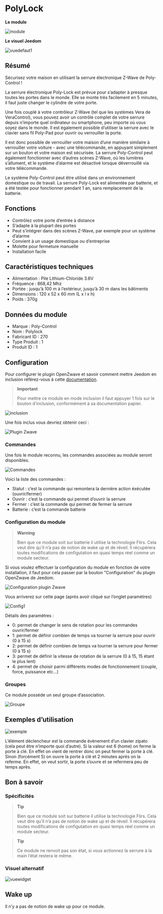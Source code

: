 # PolyLock

**Le module**

![module](images/polycontrol.polylock/module.jpg)

**Le visuel Jeedom**

![vuedefaut1](images/polycontrol.polylock/vuedefaut1.jpg)

Résumé
------

Sécurisez votre maison en utilisant la serrure électronique Z-Wave de Poly-Control !

La serrure électronique Poly-Lock est prévue pour s’adapter à presque toutes les portes dans le monde. Elle se monte très facilement en 5 minutes, il faut juste changer le cylindre de votre porte.

Une fois couplé à votre contrôleur Z-Wave (tel que les systèmes Vera de VeraControl), vous pouvez avoir un contrôle complet de votre serrure depuis n’importe quel ordinateur ou smartphone, peu importe où vous soyez dans le monde. Il est également possible d’utiliser la serrure avec le clavier sans fil Poly-Pad pour ouvrir ou verrouiller la porte.

Il est donc possible de verrouiller votre maison d’une manière similaire à verrouiller votre voiture - avec une télécommande, en appuyant simplement sur un bouton et votre maison est sécurisée. La serrure Poly-Control peut également fonctionner avec d’autres scènes Z-Wave, où les lumières s’allument, et le système d’alarme est désactivé lorsque déverrouillé via votre télécommande.

Le système Poly-Control peut être utilisé dans un environnement domestique ou de travail. La serrure Poly-Lock est alimentée par batterie, et a été testée pour fonctionner pendant 1 an, sans remplacement de la batterie.

Fonctions
---------

-   Contrôlez votre porte d’entrée à distance
-   S’adapte à la plupart des portes
-   Peut s’intégrer dans des scènes Z-Wave, par exemple pour un système d’alarme
-   Convient à un usage domestique ou d’entreprise
-   Molette pour fermeture manuelle
-   Installation facile

Caractéristiques techniques
---------------------------

-   Alimentation : Pile Lithium-Chloride 3.6V
-   Fréquence : 868,42 Mhz
-   Portée : jusqu’à 100 m à l’extérieur, jusqu’à 30 m dans les bâtiments
-   Dimensions : 120 x 52 x 60 mm (L x l x h)
-   Poids : 370g

Données du module
-----------------

-   Marque : Poly-Control
-   Nom : Polylock
-   Fabricant ID : 270
-   Type Produit : 1
-   Produit ID : 1

Configuration
-------------

Pour configurer le plugin OpenZwave et savoir comment mettre Jeedom en inclusion référez-vous à cette [documentation](https://doc.jeedom.com/fr_FR/plugins/automation%20protocol/openzwave/).

> **Important**
>
> Pour mettre ce module en mode inclusion il faut appuyer 1 fois sur le bouton d’inclusion, conformément à sa documentation papier.

![inclusion](images/polycontrol.polylock/inclusion.jpg)

Une fois inclus vous devriez obtenir ceci :

![Plugin Zwave](images/polycontrol.polylock/information.jpg)

### Commandes

Une fois le module reconnu, les commandes associées au module seront disponibles.

![Commandes](images/polycontrol.polylock/commandes.jpg)

Voici la liste des commandes :

-   Statut : c’est la commande qui remontera la dernière action éxécutée (ouvrir/fermer)
-   Ouvrir : c’est la commande qui permet d’ouvrir la serrure
-   Fermer : c’est la commande qui permet de fermer la serrure
-   Batterie : c’est la commande batterie

### Configuration du module

> **Warning**
>
> Bien que ce module soit sur batterie il utilise la technologie Flirs. Cela veut dire qu’il n’a pas de notion de wake up et de réveil. Il récupérera toutes modifications de configutation en quasi temps réel comme un module secteur.

Si vous voulez effectuer la configuration du module en fonction de votre installation, il faut pour cela passer par la bouton "Configuration" du plugin OpenZwave de Jeedom.

![Configuration plugin Zwave](images/plugin/bouton_configuration.jpg)

Vous arriverez sur cette page (après avoir cliqué sur l’onglet paramètres)

![Config1](images/polycontrol.polylock/config1.jpg)

Détails des paramètres :

-   0: permet de changer le sens de rotation pour les commandes ouvrir/fermer
-   1: permet de définir combien de temps va tourner la serrure pour ouvrir (0 à 15 s)
-   2: permet de définir combien de temps va tourner la serrure pour fermer (0 à 15 s)
-   3: permet de définir la vitesse de rotation de la serrure (0 à 15, 15 étant le plus lent)
-   4: permet de choisir parmi différents modes de fonctionnement (couple, force, puissance etc…​)

### Groupes

Ce module possède un seul groupe d’association.

![Groupe](images/polycontrol.polylock/groupe.jpg)

Exemples d’utilisation
----------------------

![exemple](images/polycontrol.polylock/exemple.jpg)

L’élément déclencheur est la commande évènement d’un clavier zipato (cela peut être n’importe quoi d’autre). Si la valeur est 6 (home) on ferme la porte à clé. En effet on vient de rentrer donc on peut fermer la porte à clé. Sinon (forcément 5) on ouvre la porte à clé et 2 minutes après on la referme. En effet, on veut sortir, la porte s’ouvre et se refermera peu de temps après.

Bon à savoir
------------

### Spécificités

> **Tip**
>
> Bien que ce module soit sur batterie il utilise la technologie Flirs. Cela veut dire qu’il n’a pas de notion de wake up et de réveil. Il récupérera toutes modifications de configutation en quasi temps réel comme un module secteur.

> **Tip**
>
> Ce module ne renvoit pas son état, si vous actionnez la serrure à la main l’état restera le même.

### Visuel alternatif

![vuewidget](images/polycontrol.polylock/vuewidget.jpg)

Wake up
-------

Il n’y a pas de notion de wake up pour ce module.
